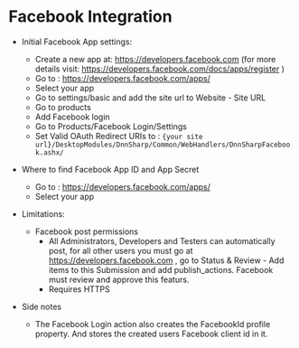 # Facebook Integration

* Initial Facebook App settings:
    * Create a new app at: https://developers.facebook.com (for more details visit: https://developers.facebook.com/docs/apps/register )
    * Go to : https://developers.facebook.com/apps/
    * Select your app
    * Go to settings/basic and add the site url to Website - Site URL
    * Go to products
    * Add Facebook login
    * Go to Products/Facebook Login/Settings
    * Set Valid OAuth Redirect URIs to : `{your site url}/DesktopModules/DnnSharp/Common/WebHandlers/DnnSharpFacebook.ashx/`

* Where to find Facebook App ID and App Secret
    * Go to : https://developers.facebook.com/apps/
    * Select your app

* Limitations:
    * Facebook post permissions
        * All Administrators, Developers and Testers can automatically post, for all other users you must go at https://developers.facebook.com , go to Status & Review - Add items to this Submission and add publish_actions. Facebook must review and approve this featurs.
        * Requires HTTPS
  
* Side notes
    * The Facebook Login action also creates the FacebookId profile property. And stores the created users Facebook client id in it.
